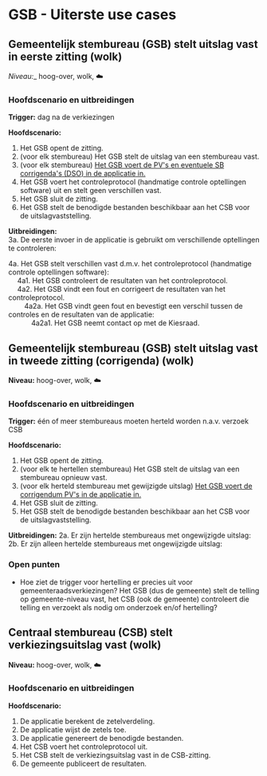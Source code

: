 # GSB - Uiterste use cases

## Gemeentelijk stembureau (GSB) stelt uitslag vast in eerste zitting (wolk)

_Niveau:__ hoog-over, wolk, ☁️

### Hoofdscenario en uitbreidingen

__Trigger:__ dag na de verkiezingen

__Hoofdscenario:__  

1. Het GSB opent de zitting.
2. (voor elk stembureau) Het GSB stelt de uitslag van een stembureau vast.
3. (voor elk stembureau) [Het GSB voert de PV's en eventuele SB corrigenda's (DSO) in de applicatie in.](./Invoer-eerste-zitting.md#het-gsb-voert-de-pvs-en-eventuele-sb-corrigendas-dso-in-de-applicatie-in-vlieger)
4. Het GSB voert het controleprotocol (handmatige controle optellingen software) uit en stelt geen verschillen vast.
5. Het GSB sluit de zitting.
6. Het GSB stelt de benodigde bestanden beschikbaar aan het CSB voor de uitslagvaststelling.

__Uitbreidingen:__  
3a. De eerste invoer in de applicatie is gebruikt om verschillende optellingen te controleren:  

4a. Het GSB stelt verschillen vast d.m.v. het controleprotocol (handmatige controle optellingen software):  
&emsp; 4a1. Het GSB controleert de resultaten van het controleprotocol.  
&emsp; 4a2. Het GSB vindt een fout en corrigeert de resultaten van het controleprotocol.  
&emsp;&emsp; 4a2a. Het GSB vindt geen fout en bevestigt een verschil tussen de controles en de resultaten van de applicatie:  
&emsp;&emsp;&emsp; 4a2a1. Het GSB neemt contact op met de Kiesraad.  


## Gemeentelijk stembureau (GSB) stelt uitslag vast in tweede zitting (corrigenda) (wolk)

__Niveau:__ hoog-over, wolk, ☁️

### Hoofdscenario en uitbreidingen

__Trigger:__ één of meer stembureaus moeten herteld worden n.a.v. verzoek CSB

__Hoofdscenario:__  

1. Het GSB opent de zitting.
2. (voor elk te hertellen stembureau) Het GSB stelt de uitslag van een stembureau opnieuw vast.
3. (voor elk herteld stembureau met gewijzigde uitslag) [Het GSB voert de corrigendum PV's in de applicatie in.](./Invoer-tweede-zitting.md#het-gsb-voert-de-corrigendum-pvs-in-de-applicatie-in-vlieger)
4. Het GSB sluit de zitting.
5. Het GSB stelt de benodigde bestanden beschikbaar aan het CSB voor de uitslagvaststelling.

__Uitbreidingen:__
2a. Er zijn hertelde stembureaus met ongewijzigde uitslag:  
2b. Er zijn alleen hertelde stembureaus met ongewijzigde uitslag:  

### Open punten

- Hoe ziet de trigger voor hertelling er precies uit voor gemeenteraadsverkiezingen? Het GSB (dus de gemeente) stelt de telling op gemeente-niveau vast, het CSB (ook de gemeente) controleert die telling en verzoekt als nodig om onderzoek en/of hertelling?


## Centraal stembureau (CSB) stelt verkiezingsuitslag vast (wolk)

__Niveau:__ hoog-over, wolk, ☁️

### Hoofdscenario en uitbreidingen

__Hoofdscenario:__  

1. De applicatie berekent de zetelverdeling.  
2. De applicatie wijst de zetels toe.  
3. De applicatie genereert de benodigde bestanden.  
4. Het CSB voert het controleprotocol uit.
5. Het CSB stelt de verkiezingsuitslag vast in de CSB-zitting.
6. De gemeente publiceert de resultaten.
